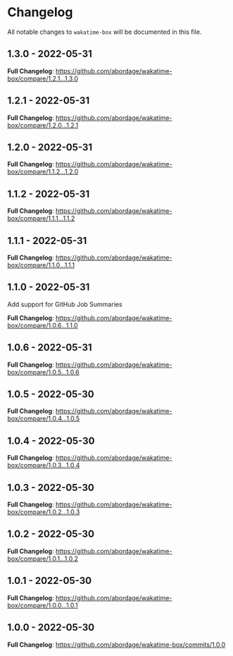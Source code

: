 # Changelog

All notable changes to `wakatime-box` will be documented in this file.

## 1.3.0 - 2022-05-31

**Full Changelog**: https://github.com/abordage/wakatime-box/compare/1.2.1...1.3.0

## 1.2.1 - 2022-05-31

**Full Changelog**: https://github.com/abordage/wakatime-box/compare/1.2.0...1.2.1

## 1.2.0 - 2022-05-31

**Full Changelog**: https://github.com/abordage/wakatime-box/compare/1.1.2...1.2.0

## 1.1.2 - 2022-05-31

**Full Changelog**: https://github.com/abordage/wakatime-box/compare/1.1.1...1.1.2

## 1.1.1 - 2022-05-31

**Full Changelog**: https://github.com/abordage/wakatime-box/compare/1.1.0...1.1.1

## 1.1.0 - 2022-05-31

Add support for GitHub Job Summaries

**Full Changelog**: https://github.com/abordage/wakatime-box/compare/1.0.6...1.1.0

## 1.0.6 - 2022-05-31

**Full Changelog**: https://github.com/abordage/wakatime-box/compare/1.0.5...1.0.6

## 1.0.5 - 2022-05-30

**Full Changelog**: https://github.com/abordage/wakatime-box/compare/1.0.4...1.0.5

## 1.0.4 - 2022-05-30

**Full Changelog**: https://github.com/abordage/wakatime-box/compare/1.0.3...1.0.4

## 1.0.3 - 2022-05-30

**Full Changelog**: https://github.com/abordage/wakatime-box/compare/1.0.2...1.0.3

## 1.0.2 - 2022-05-30

**Full Changelog**: https://github.com/abordage/wakatime-box/compare/1.0.1...1.0.2

## 1.0.1 - 2022-05-30

**Full Changelog**: https://github.com/abordage/wakatime-box/compare/1.0.0...1.0.1

## 1.0.0 - 2022-05-30

**Full Changelog**: https://github.com/abordage/wakatime-box/commits/1.0.0
